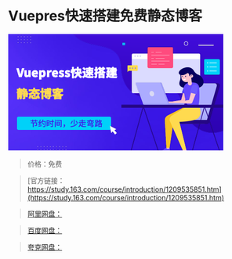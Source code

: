 # Vuepres快速搭建免费静态博客

![img](../../../assets/study163/free/1ca23bfada1d4209b0657442818ea502.png)

> 价格：免费

> [官方链接：https://study.163.com/course/introduction/1209535851.htm](https://study.163.com/course/introduction/1209535851.htm)

> [阿里网盘：]()

> [百度网盘：]()

> [夸克网盘：]()
